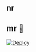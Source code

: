 ## nr

## mr 📮</h4>
[![Deploy](https://www.herokucdn.com/deploy/button.svg)](https://heroku.com/deploy?template=https://github.com/emilaza/st)

